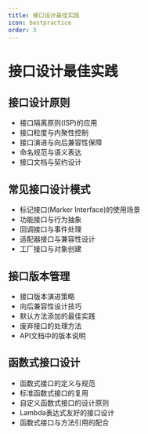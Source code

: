 ```yaml
---
title: 接口设计最佳实践
icon: bestpractice
order: 3
---
```


# 接口设计最佳实践

## 接口设计原则

- 接口隔离原则(ISP)的应用
- 接口粒度与内聚性控制
- 接口演进与向后兼容性保障
- 命名规范与语义表达
- 接口文档与契约设计

## 常见接口设计模式

- 标记接口(Marker Interface)的使用场景
- 功能接口与行为抽象
- 回调接口与事件处理
- 适配器接口与兼容性设计
- 工厂接口与对象创建

## 接口版本管理

- 接口版本演进策略
- 向后兼容性设计技巧
- 默认方法添加的最佳实践
- 废弃接口的处理方法
- API文档中的版本说明

## 函数式接口设计

- 函数式接口的定义与规范
- 标准函数式接口的复用
- 自定义函数式接口的设计原则
- Lambda表达式友好的接口设计
- 函数式接口与方法引用的配合
